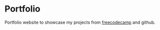 # Portfolio

Portfolio website to showcase my projects from [freecodecamp](https://www.freecodecamp.com/cryder9898) and github.

